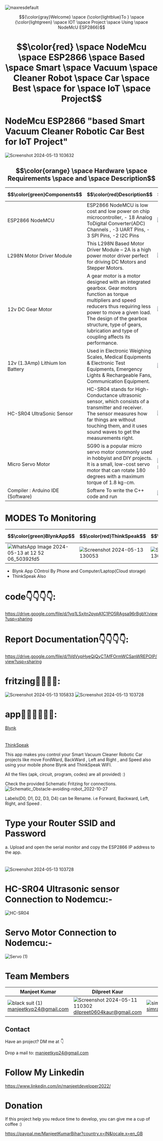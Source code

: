 ![maxresdefault](https://github.com/manjeetdeveloper/IOT-PROJECT-USING-ESP32_SMART-HOME-AUTOMATION-/assets/98460132/95d7fd4d-f749-46df-8f21-26e820bc31bb)

$${\color{gray}Welcome} \space {\color{lightblue}To } \space {\color{lightgreen} \space IOT  \space Project \space Using  \space NodeMcU ESP2866}$$



# $$\color{red} \space NodeMcu \space ESP2866 \space Based  \space Smart \space Vacuum  \space Cleaner Robot    \space Car \space Best  \space for \space IoT  \space Project$$ 

# NodeMcu ESP2866 "based Smart Vacuum Cleaner Robotic Car Best for IoT Project"
![Screenshot 2024-05-13 103632](https://github.com/manjeetdeveloper/IOT-PROJECT-USING-ESP32_SMART-HOME-AUTOMATION-/assets/98460132/4042ec73-ebcb-4c1e-8df0-9f4595e3f393)





## $$\color{orange} \space Hardware  \space Requirements  \space and  \space Description$$

 
| $$\color{green}Components$$ | $$\color{red}Description$$ | $$\color{red}Image$$ |
| --- | --- | --- |
| ESP2866 NodeMCU | ESP2866 NodeMCU is low cost and low power on chip microcontroller, - 18 Analog ToDigital Converter(ADC) Channels , -3 UART Pins, - 3 SPI Pins, -2 I2C Pins | ![ESP2866 NodeMCU](https://github.com/manjeetdeveloper/IOT-PROJECT-USING-ESP32_SMART-HOME-AUTOMATION-/assets/98460132/7d128cc0-ab30-491a-b99f-817c8ec31182)|
| L298N Motor Driver Module  | This L298N Based Motor Driver Module – 2A is a high power motor driver perfect for driving DC Motors and Stepper Motors. |![l298n](https://github.com/manjeetdeveloper/IOT-PROJECT-USING-ESP32_SMART-HOME-AUTOMATION-/assets/98460132/80d40326-bb3d-40e8-94a4-999ad5387eef)|
| 12v DC Gear Motor | A gear motor is a motor designed with an integrated gearbox. Gear motors function as torque multipliers and speed reducers thus requiring less power to move a given load. The design of the gearbox structure, type of gears, lubrication and type of coupling affects its performance. |   ![Gear motor](https://github.com/manjeetdeveloper/IOT-PROJECT-USING-ESP32_SMART-HOME-AUTOMATION-/assets/98460132/1ebf7f1b-5cb3-4bcf-9a49-3a04bfb73458)
| 12v (1.3Amp) Lithium Ion Battery | Used in Electronic Weighing Scales, Medical Equipments & Electronic Test Equipments, Emergency Lights & Rechargeable Fans, Communication Equipment.  | ![batery](https://github.com/manjeetdeveloper/IOT-PROJECT-USING-ESP32_SMART-HOME-AUTOMATION-/assets/98460132/28fe9929-0737-499f-84c7-54557840460d)|
| HC-SR04 UltraSonic Sensor | HC-SR04 stands for High-Conductance ultrasonic sensor, which consists of a transmitter and receiver. The sensor measures how far things are without touching them, and it uses sound waves to get the measurements right. |![ultrasonic](https://github.com/manjeetdeveloper/IOT-PROJECT-USING-ESP32_SMART-HOME-AUTOMATION-/assets/98460132/34ecf350-5398-49da-8229-68dd856f3a45) |
| Micro Servo Motor | SG90 is a popular micro servo motor commonly used in hobbyist and DIY projects. It is a small, low-cost servo motor that can rotate 180 degrees with a maximum torque of 1.8 kg-cm.  | ![SG90-Servo-Motor-Pinout](https://github.com/manjeetdeveloper/IOT-PROJECT-USING-ESP32_SMART-HOME-AUTOMATION-/assets/98460132/d65ac621-d040-43ae-9aac-204511708783)|
| Compiler : Arduino IDE (Software) | Softwre To write the C++ code and run | ![images](https://github.com/manjeetdeveloper/IOT-PROJECT-USING-ESP32_SMART-HOME-AUTOMATION-/assets/98460132/2f8d615e-3516-4dd6-8a73-ad85d952bb35)



#  MODES To Monitoring 

| $$\color{green}BlynkApp$$ | $$\color{red}ThinkSpeak$$ | $$\color{red}ThinkSpeak$$ |
| --- | --- | --- |
| ![WhatsApp Image 2024-05-13 at 12 52 06_50392fd5](https://github.com/manjeetdeveloper/IOT-PROJECT-USING-ESP32_SMART-HOME-AUTOMATION-/assets/98460132/f2e95772-b63a-466d-a7b1-4ae2b721842a)|![Screenshot 2024-05-13 130053](https://github.com/manjeetdeveloper/IOT-PROJECT-USING-ESP32_SMART-HOME-AUTOMATION-/assets/98460132/7c895146-c6a8-40df-bd66-995831b84c90)| ![Screenshot 2024-05-13 130411](https://github.com/manjeetdeveloper/IOT-PROJECT-USING-ESP32_SMART-HOME-AUTOMATION-/assets/98460132/7ec30e5e-d544-492b-b81e-1daae92a9450)

 
  - Blynk App COntrol By Phone and Computer/Laptop(Cloud storage)
  - ThinkSpeak Also




# code👇👇👇👇: 
https://drive.google.com/file/d/1yq1LSxjtn2pypA1C1PO5RAgsa96rBgbY/view?usp=sharing

# Report Documentation👇👇👇👇: 
https://drive.google.com/file/d/1VdVypHyeQjQyCTAfFOrmWCSanWREPOIP/view?usp=sharing


# fritzing🔑🔑🔑🔑:
![Screenshot 2024-05-13 105833](https://github.com/manjeetdeveloper/IOT-PROJECT-USING-ESP32_SMART-HOME-AUTOMATION-/assets/98460132/afd1be4a-2cf6-4826-a896-5a370bccdc3f)
![Screenshot 2024-05-13 103728](https://github.com/manjeetdeveloper/IOT-PROJECT-USING-ESP32_SMART-HOME-AUTOMATION-/assets/98460132/89c7e0e0-87f1-450d-a120-3bafd570c352)




# app🙋‍♂️🙋‍♂️🙋‍♂️:

[Blynk](https://blynk.io/)
#
[ThinkSpeak](https://thingspeak.com/)




This app makes you control your Smart Vacuum Cleaner Robotic Car projects like move FordWard, BackWard , Left and Right , and Speed also using your mobile phone Blynk and ThinkSpeak WIFI.

All the files (apk, circuit, program, codes) are all provided) :)


Check the provided Schematic Fritzing for connections. 
![Schematic_Obstacle-avoiding-robot_2022-10-27](https://github.com/manjeetdeveloper/IOT-PROJECT-USING-ESP32_SMART-HOME-AUTOMATION-/assets/98460132/9d2ef7d3-fd41-4fbf-8861-de5973e93e69)



Labels(D0, D1, D2, D3, D4) can be Rename. i.e Forward, Backward, Left, Right, and Speed .






# Type your Router SSID and Password
a. Upload and open the serial monitor and copy the ESP2866 IP address to the app.


#
![Screenshot 2024-05-13 103728](https://github.com/manjeetdeveloper/IOT-PROJECT-USING-ESP32_SMART-HOME-AUTOMATION-/assets/98460132/0b356e35-7bd5-4699-a31d-f8adb8f46ef9)


# HC-SR04 Ultrasonic sensor Connection to Nodemcu:-
![HC-SR04](https://github.com/manjeetdeveloper/IOT-PROJECT-USING-ESP32_SMART-HOME-AUTOMATION-/assets/98460132/417f4e32-710a-4c9a-9ba9-ed1a1785dd96)

# Servo Motor Connection to Nodemcu:-
![Servo (1)](https://github.com/manjeetdeveloper/IOT-PROJECT-USING-ESP32_SMART-HOME-AUTOMATION-/assets/98460132/50c7c784-a2f2-4550-941f-7db673c5bba3)



# Team Members

|  Manjeet Kumar |  Dilpreet Kaur | Simran |
| --- | --- | ---| 
| ![black suit (1)](https://github.com/manjeetdeveloper/IOT-PROJECT-USING-ESP32_SMART-HOME-AUTOMATION-/assets/98460132/56d9e320-9f40-4881-b2cd-87581ddc4853) manjeetkyp24@gmail.com| ![Screenshot 2024-05-11 110302](https://github.com/manjeetdeveloper/IOT-PROJECT-USING-ESP32_SMART-HOME-AUTOMATION-/assets/98460132/cc46031b-1a53-43b9-a443-8818b3bef9d9)dilpreet0604kaur@gmail.com| ![sim](https://github.com/manjeetdeveloper/IOT-PROJECT-USING-ESP32_SMART-HOME-AUTOMATION-/assets/98460132/90d9dcd4-b5cb-469e-8ec9-071cc544558c)simran1112002@gmail.com





## Contact
Have an project? DM me at 👇

Drop a mail to: manjeetkyp24@gmail.com
# Follow My Linkedin  
https://www.linkedin.com/in/manjeetdeveloper2022/

# Donation
If this project help you reduce time to develop, you can give me a cup of coffee :) 

https://paypal.me/ManjeetKumarBihar?country.x=IN&locale.x=en_GB

